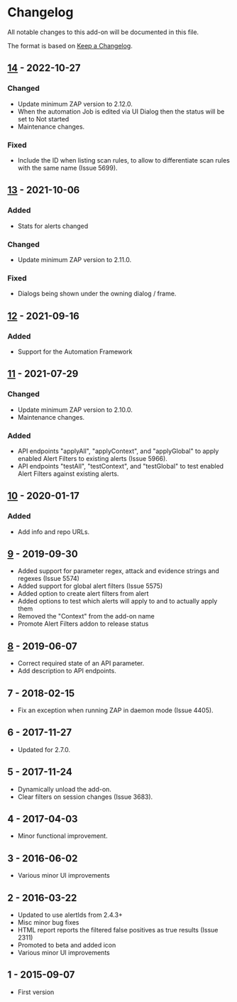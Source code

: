 # Changelog
All notable changes to this add-on will be documented in this file.

The format is based on [Keep a Changelog](https://keepachangelog.com/en/1.0.0/).

## [14] - 2022-10-27
### Changed
- Update minimum ZAP version to 2.12.0.
- When the automation Job is edited via UI Dialog then the status will be set to Not started
- Maintenance changes.

### Fixed
- Include the ID when listing scan rules, to allow to differentiate scan rules with the same name (Issue 5699).

## [13] - 2021-10-06
### Added
- Stats for alerts changed

### Changed
- Update minimum ZAP version to 2.11.0.

### Fixed
- Dialogs being shown under the owning dialog / frame.

## [12] - 2021-09-16
### Added
- Support for the Automation Framework

## [11] - 2021-07-29
### Changed
- Update minimum ZAP version to 2.10.0.
- Maintenance changes.

### Added
- API endpoints "applyAll", "applyContext", and "applyGlobal" to apply enabled Alert Filters to existing alerts (Issue 5966).
- API endpoints "testAll", "testContext", and "testGlobal" to test enabled Alert Filters against existing alerts.

## [10] - 2020-01-17
### Added
- Add info and repo URLs.

## [9] - 2019-09-30

- Added support for parameter regex, attack and evidence strings and regexes (Issue 5574)
- Added support for global alert filters (Issue 5575)
- Added option to create alert filters from alert
- Added options to test which alerts will apply to and to actually apply them
- Removed the "Context" from the add-on name
- Promote Alert Filters addon to release status

## [8] - 2019-06-07

- Correct required state of an API parameter.
- Add description to API endpoints.

## 7 - 2018-02-15

- Fix an exception when running ZAP in daemon mode (Issue 4405).

## 6 - 2017-11-27

- Updated for 2.7.0.

## 5 - 2017-11-24

- Dynamically unload the add-on.
- Clear filters on session changes (Issue 3683).

## 4 - 2017-04-03

- Minor functional improvement.

## 3 - 2016-06-02

- Various minor UI improvements

## 2 - 2016-03-22

- Updated to use alertIds from 2.4.3+
- Misc minor bug fixes
- HTML report reports the filtered false positives as true results (Issue 2311)
- Promoted to beta and added icon
- Various minor UI improvements

## 1 - 2015-09-07

- First version

[14]: https://github.com/zaproxy/zap-extensions/releases/alertFilters-v14
[13]: https://github.com/zaproxy/zap-extensions/releases/alertFilters-v13
[12]: https://github.com/zaproxy/zap-extensions/releases/alertFilters-v12
[11]: https://github.com/zaproxy/zap-extensions/releases/alertFilters-v11
[10]: https://github.com/zaproxy/zap-extensions/releases/alertFilters-v10
[9]: https://github.com/zaproxy/zap-extensions/releases/alertFilters-v9
[8]: https://github.com/zaproxy/zap-extensions/releases/alertFilters-v8
